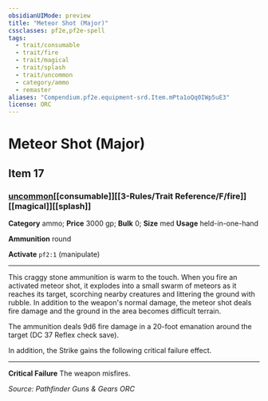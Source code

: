 ```yaml
---
obsidianUIMode: preview
title: "Meteor Shot (Major)"
cssclasses: pf2e,pf2e-spell
tags:
  - trait/consumable
  - trait/fire
  - trait/magical
  - trait/splash
  - trait/uncommon
  - category/ammo
  - remaster
aliases: "Compendium.pf2e.equipment-srd.Item.mPta1oQq0IWp5uE3"
license: ORC
---
```

# Meteor Shot (Major)
## Item 17
### [uncommon](uncommon "Uncommon Rarity Trait")[[consumable]][[3-Rules/Trait Reference/F/fire]][[magical]][[splash]]

**Category** ammo; 
**Price** 3000 gp; 
**Bulk** 0; **Size** med
**Usage** held-in-one-hand

**Ammunition** round

**Activate** `pf2:1` (manipulate)

* * *

This craggy stone ammunition is warm to the touch. When you fire an activated meteor shot, it explodes into a small swarm of meteors as it reaches its target, scorching nearby creatures and littering the ground with rubble. In addition to the weapon's normal damage, the meteor shot deals fire damage and the ground in the area becomes difficult terrain.

The ammunition deals 9d6 fire damage in a 20-foot emanation around the target (DC 37 Reflex check save).

In addition, the Strike gains the following critical failure effect.

* * *

**Critical Failure** The weapon misfires.

*Source: Pathfinder Guns & Gears*
*ORC*